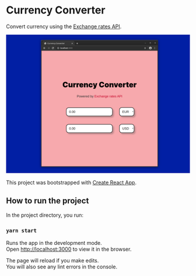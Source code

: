 # Currency Converter
Convert currency using the [Exchange rates API](http://exchangeratesapi.io/).

![alt text](https://github.com/bariabbassi/currency-converter/blob/master/screenshot.png)

This project was bootstrapped with [Create React App](https://github.com/facebook/create-react-app).

## How to run the project

In the project directory, you run:

### `yarn start`

Runs the app in the development mode.<br />
Open [http://localhost:3000](http://localhost:3000) to view it in the browser.

The page will reload if you make edits.<br />
You will also see any lint errors in the console.

